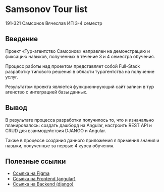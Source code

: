 # Samsonov Tour list
191-321 Самсонов Вячеслав ИП 3-4 семестр

## Введение
Проект «Тур-агентство Самсонов» направлен на демонстрацию и фиксацию навыков, 
полученных в течение 3 и 4 семестра обучения.

Процесс работы над проектом представляет собой Full-Stack разработку типового 
решения в области турагентства на получение услуг. 

Результатом проекта является функционирующий сайт записи в тур агенство с 
интеграцией базы данных.

## Вывод
В результате процесса разработки получилось то, что и изначально планировалось: создать дашборд на Angular, 
настроить REST API и CRUD для взаимодействия DJANGO и Angular.

Также в процессе создания данного приложения я применил знания и навыки, полученные за первые 4 курса обучения.


## Полезные ссылки
* [Ссылка на Figma](https://www.figma.com/file/74vSTVPZlW7U2IILlP3EGV/SamsonovTourList?node-id=0%3A1)
* [Ссылка на Frontend (angular)](http://frontsamtourlist.std-936.ist.mospolytech.ru/)
* [Ссылка на Backend (django)](http://samsonovtourlist.std-936.ist.mospolytech.ru/admin)